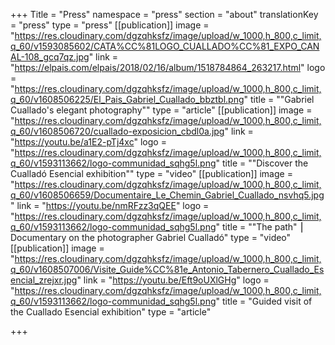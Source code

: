 +++
Title = "Press"
namespace = "press"
section = "about"
translationKey = "press"
type = "press"
[[publication]]
image = "https://res.cloudinary.com/dgzqhksfz/image/upload/w_1000,h_800,c_limit,q_60/v1593085602/CATA%CC%81LOGO_CUALLADO%CC%81_EXPO_CANAL-108_gcq7qz.jpg"
link = "https://elpais.com/elpais/2018/02/16/album/1518784864_263217.html"
logo = "https://res.cloudinary.com/dgzqhksfz/image/upload/w_1000,h_800,c_limit,q_60/v1608506225/El_Pais_Gabriel_Cuallado_bbztbl.png"
title = "\"Gabriel Cuallado's elegant photography\""
type = "article"
[[publication]]
image = "https://res.cloudinary.com/dgzqhksfz/image/upload/w_1000,h_800,c_limit,q_60/v1608506720/cuallado-exposicion_cbdl0a.jpg"
link = "https://youtu.be/a1E2-pTj4xc"
logo = "https://res.cloudinary.com/dgzqhksfz/image/upload/w_1000,h_800,c_limit,q_60/v1593113662/logo-communidad_sqhg5l.png"
title = "\"Discover the Cualladó Esencial exhibition\""
type = "video"
[[publication]]
image = "https://res.cloudinary.com/dgzqhksfz/image/upload/w_1000,h_800,c_limit,q_60/v1608506659/Documentaire_Le_Chemin_Gabriel_Cuallado_nsvhq5.jpg"
link = "https://youtu.be/nmRFzz3qQEE"
logo = "https://res.cloudinary.com/dgzqhksfz/image/upload/w_1000,h_800,c_limit,q_60/v1593113662/logo-communidad_sqhg5l.png"
title = "\"The path\" ⎮ Documentary on the photographer Gabriel Cualladó"
type = "video"
[[publication]]
image = "https://res.cloudinary.com/dgzqhksfz/image/upload/w_1000,h_800,c_limit,q_60/v1608507006/Visite_Guide%CC%81e_Antonio_Tabernero_Cuallado_Esencial_zrejxr.jpg"
link = "https://youtu.be/Eft9oUXlGHg"
logo = "https://res.cloudinary.com/dgzqhksfz/image/upload/w_1000,h_800,c_limit,q_60/v1593113662/logo-communidad_sqhg5l.png"
title = "Guided visit of the Cuallado Esencial exhibition"
type = "article"

+++
